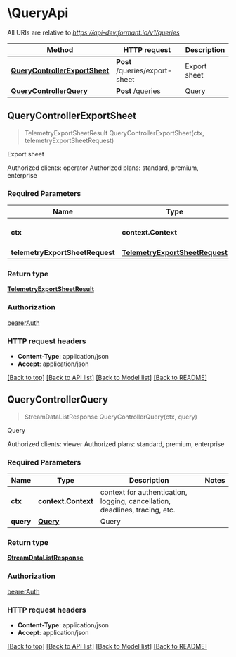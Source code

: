 # \QueryApi

All URIs are relative to *https://api-dev.formant.io/v1/queries*

Method | HTTP request | Description
------------- | ------------- | -------------
[**QueryControllerExportSheet**](QueryApi.md#QueryControllerExportSheet) | **Post** /queries/export-sheet | Export sheet
[**QueryControllerQuery**](QueryApi.md#QueryControllerQuery) | **Post** /queries | Query



## QueryControllerExportSheet

> TelemetryExportSheetResult QueryControllerExportSheet(ctx, telemetryExportSheetRequest)

Export sheet

Authorized clients: operator Authorized plans: standard, premium, enterprise

### Required Parameters


Name | Type | Description  | Notes
------------- | ------------- | ------------- | -------------
**ctx** | **context.Context** | context for authentication, logging, cancellation, deadlines, tracing, etc.
**telemetryExportSheetRequest** | [**TelemetryExportSheetRequest**](TelemetryExportSheetRequest.md)| TelemetryExportSheetRequest | 

### Return type

[**TelemetryExportSheetResult**](TelemetryExportSheetResult.md)

### Authorization

[bearerAuth](../README.md#bearerAuth)

### HTTP request headers

- **Content-Type**: application/json
- **Accept**: application/json

[[Back to top]](#) [[Back to API list]](../README.md#documentation-for-api-endpoints)
[[Back to Model list]](../README.md#documentation-for-models)
[[Back to README]](../README.md)


## QueryControllerQuery

> StreamDataListResponse QueryControllerQuery(ctx, query)

Query

Authorized clients: viewer Authorized plans: standard, premium, enterprise

### Required Parameters


Name | Type | Description  | Notes
------------- | ------------- | ------------- | -------------
**ctx** | **context.Context** | context for authentication, logging, cancellation, deadlines, tracing, etc.
**query** | [**Query**](Query.md)| Query | 

### Return type

[**StreamDataListResponse**](StreamDataListResponse.md)

### Authorization

[bearerAuth](../README.md#bearerAuth)

### HTTP request headers

- **Content-Type**: application/json
- **Accept**: application/json

[[Back to top]](#) [[Back to API list]](../README.md#documentation-for-api-endpoints)
[[Back to Model list]](../README.md#documentation-for-models)
[[Back to README]](../README.md)

